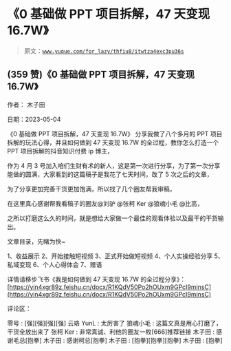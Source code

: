 # 《0 基础做 PPT 项目拆解，47 天变现 16.7W》

> 原文：[`www.yuque.com/for_lazy/thfiu8/itwtza4exc3pu36s`](https://www.yuque.com/for_lazy/thfiu8/itwtza4exc3pu36s)



## (359 赞)《0 基础做 PPT 项目拆解，47 天变现 16.7W》 

作者： 木子田 

日期：2023-05-04 

《0 基础做 PPT 项目拆解，47 天变现 16.7W》 分享我做了八个多月的 PPT 项目拆解的玩法心得，并且如何做到 47 天变现 16.7W 的全过程，教你怎么打造一个 PPT 项目拆解的抖音知识付费 ip 博主， 

作为 4 月 3 号加入咱们生财有术的新人，这是第一次进行分享，为了第一次分享能做的圆满，大家看到的这篇稿子是我花了七天时间，改了 5 次之后的文章， 

为了分享更加完善干货更加饱满，所以找了几个圈友帮我审稿， 

在这里真心感谢帮我看稿子的圈友@刘驴 @张柯 Ker @狼魂小毛 @比高， 

之所以打磨这么久的时间，就是想给大家做一个最佳的观看体验以及最干的干货输出。 

文章目录，先睹为快~ 

1、收益展示 2、开始接触短视频 3、正式开始做短视频 4、个人实操经验分享 5、私域变现 6、个人心得体会 7、赠语 

详情请移步飞书《我是如何做到 47 天变现 16.7W 的全过程分享》：[https://yin4xgr89z.feishu.cn/docx/R1KQdV50Po2hOUxm9GPcI9minsC](https://yin4xgr89z.feishu.cn/docx/R1KQdV50Po2hOUxm9GPcI9minsC) 

评论区： 

零号 : [强][强][强][强] 云珞 YunL : 太厉害了 狼魂小毛 : 这篇文真是用心打磨了，干货全放出来了 张柯 Ker : 非常真诚、利他的圈友一枚[666]推荐链接 木子田 : 感谢毛总[抱拳] 木子田 : 感谢柯总[抱拳] 木子田 : [抱拳][抱拳][抱拳] 木子田 : [抱拳]